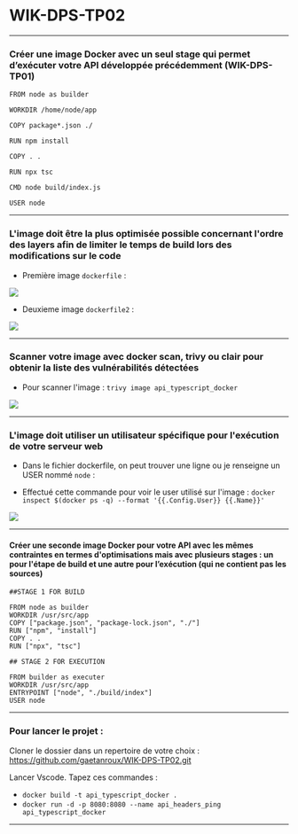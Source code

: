 # WIK-DPS-TP02

---

### Créer une image Docker avec un seul stage qui permet d’exécuter votre API développée précédemment (WIK-DPS-TP01)

```
FROM node as builder

WORKDIR /home/node/app

COPY package*.json ./

RUN npm install

COPY . .

RUN npx tsc

CMD node build/index.js

USER node
```

---

### L'image doit être la plus optimisée possible concernant l'ordre des layers afin de limiter le temps de build lors des modifications sur le code

- Première image `dockerfile` :

![](https://i.imgur.com/oHU2GgU.png)

- Deuxieme image `dockerfile2` :

![](https://i.imgur.com/S5WOgms.png)

---

### Scanner votre image avec docker scan, trivy ou clair pour obtenir la liste des vulnérabilités détectées

- Pour scanner l'image : `trivy image api_typescript_docker`

![](https://i.imgur.com/NCEffwg.png)

---

### L'image doit utiliser un utilisateur spécifique pour l'exécution de votre serveur web

- Dans le fichier dockerfile, on peut trouver une ligne ou je renseigne un USER nommé `node` :

- Effectué cette commande pour voir le user utilisé sur l'image :
  `docker inspect $(docker ps -q) --format '{{.Config.User}} {{.Name}}'`

![](https://i.imgur.com/KM8wSK0.png)

---

#### Créer une seconde image Docker pour votre API avec les mêmes contraintes en termes d'optimisations mais avec plusieurs stages : un pour l'étape de build et une autre pour l’exécution (qui ne contient pas les sources)

```
##STAGE 1 FOR BUILD

FROM node as builder
WORKDIR /usr/src/app
COPY ["package.json", "package-lock.json", "./"]
RUN ["npm", "install"]
COPY . .
RUN ["npx", "tsc"]

## STAGE 2 FOR EXECUTION

FROM builder as executer
WORKDIR /usr/src/app
ENTRYPOINT ["node", "./build/index"]
USER node
```

---

### Pour lancer le projet :

Cloner le dossier dans un repertoire de votre choix : https://github.com/gaetanroux/WIK-DPS-TP02.git

Lancer Vscode.
Tapez ces commandes :

- `docker build -t api_typescript_docker .`
- `docker run -d -p 8080:8080 --name api_headers_ping api_typescript_docker`

---
